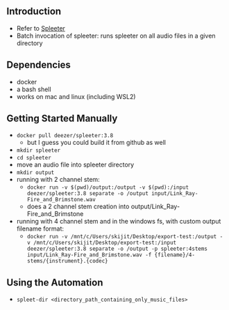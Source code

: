 ## Introduction
- Refer to [Spleeter](https://github.com/deezer/spleeter)
- Batch invocation of spleeter: runs spleeter on all audio files in a given directory

## Dependencies
- docker
- a bash shell
- works on mac and linux (including WSL2)

## Getting Started Manually
- `docker pull deezer/spleeter:3.8`
  - but I guess you could build it from github as well
- `mkdir spleeter`
- `cd spleeter`
- move an audio file into spleeter directory
- `mkdir output`
- running with 2 channel stem:
  - `docker run -v $(pwd)/output:/output -v $(pwd):/input deezer/spleeter:3.8 separate -o /output input/Link_Ray-Fire_and_Brimstone.wav`
  - does a 2 channel stem creation into output/Link_Ray-Fire_and_Brimstone
- running with 4 channel stem and in the windows fs, with custom output filename format:
  - `docker run -v /mnt/c/Users/skijit/Desktop/export-test:/output -v /mnt/c/Users/skijit/Desktop/export-test:/input deezer/spleeter:3.8 separate -o /output -p spleeter:4stems input/Link_Ray-Fire_and_Brimstone.wav -f {filename}/4-stems/{instrument}.{codec}`

## Using the Automation
- `spleet-dir <directory_path_containing_only_music_files>`
